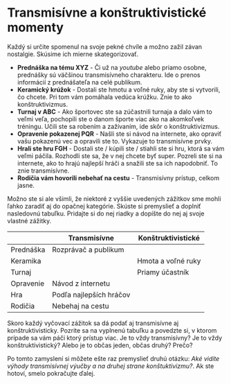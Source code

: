 # Transmisívne a konštruktivistické momenty

Každý si určite spomenul na svoje pekné chvíle a možno zažil závan nostalgie. Skúsime ich mierne skategorizovať.

- **Prednáška na tému XYZ** - Či už na *youtube* alebo priamo osobne, prednášky sú väčšinou transmisívneho charakteru. Ide o prenos informácií z prednášateľa na celé publikum.
- **Keramický krúžok** - Dostali ste hmotu a voľné ruky, aby ste si vytvorili, čo chcete. Pri tom vám pomáhala vedúca krúžku. Znie to ako konštruktivizmus.
- **Turnaj v ABC** - Ako športovec ste sa zúčastnili turnaja a dalo vám to veľmi veľa, pochopili ste o danom športe viac ako na akomkoľvek tréningu. Učili ste sa robením a zažívaním, ide skôr o konštruktivizmus.
- **Opravenie pokazenej PQR** - Našli ste si návod na internete, ako opraviť vašu pokazenú vec a opravili ste to. Vykazuje to transmisívne prvky.
- **Hrali ste hru FGH** - Dostali ste / kúpili ste / stiahli ste si hru, ktorá sa vám veľmi páčila. Rozhodli ste sa, že v nej chcete byť super. Pozreli ste si na internete, ako to hrajú najlepší hráči a snažili ste sa ich napodobniť. To znie transmisívne.
- **Rodičia vám hovorili nebehať na cestu** - Transmisívny prístup, celkom jasne.

Možno ste si ale všimli, že niektoré z vyššie uvedených zážitkov sme mohli ľahko zaradiť aj do opačnej kategórie. Skúste si premyslieť a doplniť nasledovnú tabuľku. Pridajte si do nej riadky a dopíšte do nej aj svoje vlastné zážitky.

|           | Transmisívne            | Konštruktivistické |
|-----------|-------------------------|--------------------|
| Prednáška | Rozprávač a publikum    |                    |
| Keramika  |                         | Hmota a voľné ruky |
| Turnaj    |                         | Priamy účastník    |
| Opravenie | Návod z internetu       |                    |
| Hra       | Podľa najlepších hráčov |                    |
| Rodičia   | Nebehaj na cestu        |                    |

Skoro každý vyčovací zážitok sa dá podať aj transmisívne aj konštruktivisticky. Pozrite sa na vyplnenú tabuľku a povedzte si, v ktorom prípade sa vám páči ktorý prístup viac. Je to vždy transmisívny? Je to vždy konštruktivistický? Alebo je to občas jeden, občas druhý? Prečo?

Po tomto zamyslení si môžete ešte raz premyslieť druhú otázku: *Aké vidíte výhody transmisívnej výučby a na druhej strane konštuktivizmu?*. Ak ste hotoví, smelo pokračujte ďalej.

